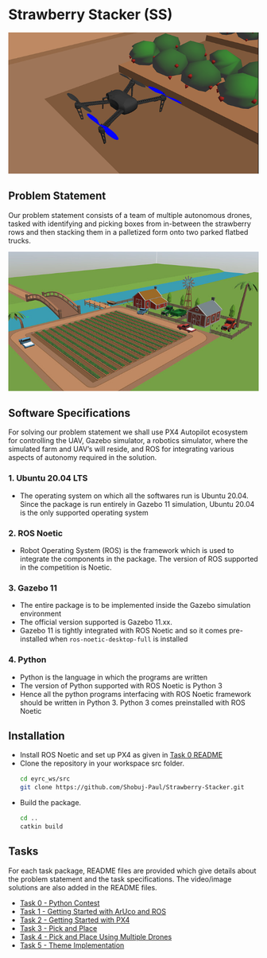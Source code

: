 # Strawberry Stacker (SS)

![](assets/edrone.png)

## Problem Statement

Our problem statement consists of a team of multiple autonomous drones, tasked with identifying and picking boxes from in-between the strawberry rows and then stacking them in a palletized form onto two parked flatbed trucks.

![](assets/arena.jpeg)

## Software Specifications
For solving our problem statement we shall use PX4 Autopilot ecosystem for controlling the UAV, Gazebo simulator, a robotics simulator, where the simulated farm and UAV’s will reside, and ROS for integrating various aspects of autonomy required in the solution.
### 1. Ubuntu 20.04 LTS
- The operating system on which all the softwares run is Ubuntu 20.04. Since the package is run entirely in Gazebo 11 simulation, Ubuntu 20.04 is the only supported operating system

### 2. ROS Noetic
- Robot Operating System (ROS) is the framework which is used to integrate the components in the package. The version of ROS supported in the competition is Noetic.

### 3. Gazebo 11
- The entire package is to be implemented inside the Gazebo simulation environment
- The official version supported is Gazebo 11.xx.
- Gazebo 11 is tightly integrated with ROS Noetic and so it comes pre-installed when ```ros-noetic-desktop-full``` is installed

### 4. Python
- Python is the language in which the programs are written
- The version of Python supported with ROS Noetic is Python 3
- Hence all the python programs interfacing with ROS Noetic framework should be written in Python 3. Python 3 comes preinstalled with ROS Noetic

## Installation
- Install ROS Noetic and set up PX4 as given in [Task 0 README](task_0/README.md)
- Clone the repository in your workspace src folder.
    ```bash
    cd eyrc_ws/src
    git clone https://github.com/Shobuj-Paul/Strawberry-Stacker.git
    ```
- Build the package.
    ```bash
    cd ..
    catkin build
    ```

## Tasks
For each task package, README files are provided which give details about the problem statement and the task specifications. 
The video/image solutions are also added in the README files.
- [Task 0 - Python Contest](task_0/README.md)
- [Task 1 - Getting Started with ArUco and ROS](task_1/README.md)
- [Task 2 - Getting Started with PX4](task_2/README.md)
- [Task 3 - Pick and Place](task_3/README.md)
- [Task 4 - Pick and Place Using Multiple Drones](task_4/README.md)
- [Task 5 - Theme Implementation](task_5/README.md)
